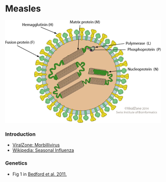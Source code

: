 # Measles

![](measles.jpg)

### Introduction

* [ViralZone: Morbillivirus](https://viralzone.expasy.org/86)
* [Wikipedia: Seasonal Influenza](https://en.wikipedia.org/wiki/Influenza)

### Genetics

* Fig 1 in [Bedford et al. 2011.](https://bmcecolevol.biomedcentral.com/articles/10.1186/1471-2148-11-220)
